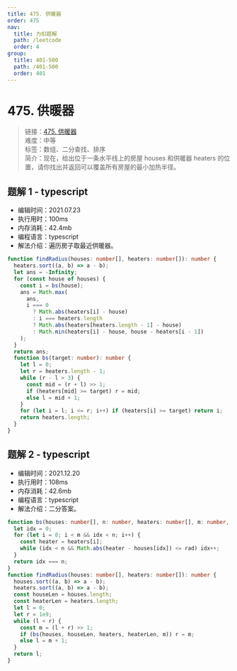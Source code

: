 ```yaml
---
title: 475. 供暖器
order: 475
nav:
  title: 力扣题解
  path: /leetcode
  order: 4
group:
  title: 401-500
  path: /401-500
  order: 401
---
```


# 475. 供暖器

> 链接：[475. 供暖器](https://leetcode-cn.com/problems/heaters)  
> 难度：中等  
> 标签：数组、二分查找、排序  
> 简介：现在，给出位于一条水平线上的房屋 houses 和供暖器 heaters 的位置，请你找出并返回可以覆盖所有房屋的最小加热半径。

## 题解 1 - typescript

- 编辑时间：2021.07.23
- 执行用时：100ms
- 内存消耗：42.4mb
- 编程语言：typescript
- 解法介绍：遍历房子取最近供暖器。

```typescript
function findRadius(houses: number[], heaters: number[]): number {
  heaters.sort((a, b) => a - b);
  let ans = -Infinity;
  for (const house of houses) {
    const i = bs(house);
    ans = Math.max(
      ans,
      i === 0
        ? Math.abs(heaters[i] - house)
        : i === heaters.length
        ? Math.abs(heaters[heaters.length - 1] - house)
        : Math.min(heaters[i] - house, house - heaters[i - 1])
    );
  }
  return ans;
  function bs(target: number): number {
    let l = 0;
    let r = heaters.length - 1;
    while (r - l > 3) {
      const mid = (r + l) >> 1;
      if (heaters[mid] >= target) r = mid;
      else l = mid + 1;
    }
    for (let i = l; i <= r; i++) if (heaters[i] >= target) return i;
    return heaters.length;
  }
}
```

## 题解 2 - typescript

- 编辑时间：2021.12.20
- 执行用时：108ms
- 内存消耗：42.6mb
- 编程语言：typescript
- 解法介绍：二分答案。

```typescript
function bs(houses: number[], n: number, heaters: number[], m: number, rad: number): boolean {
  let idx = 0;
  for (let i = 0; i < m && idx < n; i++) {
    const heater = heaters[i];
    while (idx < n && Math.abs(heater - houses[idx]) <= rad) idx++;
  }
  return idx === n;
}
function findRadius(houses: number[], heaters: number[]): number {
  houses.sort((a, b) => a - b);
  heaters.sort((a, b) => a - b);
  const houseLen = houses.length;
  const heaterLen = heaters.length;
  let l = 0;
  let r = 1e9;
  while (l < r) {
    const m = (l + r) >> 1;
    if (bs(houses, houseLen, heaters, heaterLen, m)) r = m;
    else l = m + 1;
  }
  return l;
}
```
